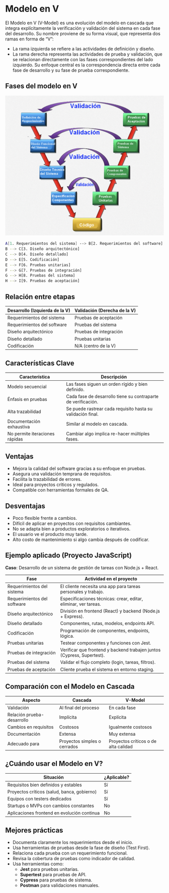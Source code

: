 # **Modelo en V**

El Modelo en V (V-Model) es una evolución del modelo en cascada que integra explícitamente la verificación y validación del sistema en cada fase del desarrollo. Su nombre proviene de su forma visual, que representa dos ramas en forma de “V”:
- La rama izquierda se refiere a las actividades de definición y diseño.
- La rama derecha representa las actividades de prueba y validación, que se relacionan directamente con las fases correspondientes del lado izquierdo.
Su enfoque central es la correspondencia directa entre cada fase de desarrollo y su fase de prueba correspondiente.



## Fases del modelo en V

![Fases del modelo en V | 720](./imagenes/modelo_en_v.png)

```bash
A[1. Requerimientos del sistema] --> B[2. Requerimientos del software]
B --> C[3. Diseño arquitectónico]
C --> D[4. Diseño detallado]
D --> E[5. Codificación]
E --> F[6. Pruebas unitarias]
F --> G[7. Pruebas de integración]
G --> H[8. Pruebas del sistema]
H --> I[9. Pruebas de aceptación]
```



## Relación entre etapas

| Desarrollo (Izquierda de la V) | Validación (Derecha de la V) |
| ------------------------------ | ---------------------------- |
| Requerimientos del sistema     | Pruebas de aceptación        |
| Requerimientos del software    | Pruebas del sistema          |
| Diseño arquitectónico          | Pruebas de integración       |
| Diseño detallado               | Pruebas unitarias            |
| Codificación                   | N/A (centro de la V)         |



## Características Clave

| Característica                 | Descripción                                                   |
| ------------------------------ | ------------------------------------------------------------- |
| Modelo secuencial              | Las fases siguen un orden rígido y bien definido.             |
| Énfasis en pruebas             | Cada fase de desarrollo tiene su contraparte de verificación. |
| Alta trazabilidad              | Se puede rastrear cada requisito hasta su validación final.   |
| Documentación exhaustiva       | Similar al modelo en cascada.                                 |
| No permite iteraciones rápidas | Cambiar algo implica re-hacer múltiples fases.                |



## Ventajas

* Mejora la calidad del software gracias a su enfoque en pruebas.  
* Asegura una validación temprana de requisitos.  
* Facilita la trazabilidad de errores.  
* Ideal para proyectos críticos y regulados.  
* Compatible con herramientas formales de QA.



## Desventajas

* Poco flexible frente a cambios.  
* Difícil de aplicar en proyectos con requisitos cambiantes.  
* No se adapta bien a productos exploratorios o iterativos.  
* El usuario ve el producto muy tarde.  
* Alto costo de mantenimiento si algo cambia después de codificar.



## Ejemplo aplicado (Proyecto JavaScript)

**Caso**: Desarrollo de un sistema de gestión de tareas con Node.js + React.

|Fase|Actividad en el proyecto|
|---|---|
|Requerimientos del sistema|El cliente necesita una app para tareas personales y trabajo.|
|Requerimientos del software|Especificaciones técnicas: crear, editar, eliminar, ver tareas.|
|Diseño arquitectónico|División en frontend (React) y backend (Node.js + Express).|
|Diseño detallado|Componentes, rutas, modelos, endpoints API.|
|Codificación|Programación de componentes, endpoints, lógica.|
|Pruebas unitarias|Testear componentes y funciones con Jest.|
|Pruebas de integración|Verificar que frontend y backend trabajen juntos (Cypress, Supertest).|
|Pruebas del sistema|Validar el flujo completo (login, tareas, filtros).|
|Pruebas de aceptación|Cliente prueba el sistema en entorno staging.|



## Comparación con el Modelo en Cascada

| Aspecto                    | Cascada                      | V-Model                              |
| -------------------------- | ---------------------------- | ------------------------------------ |
| Validación                 | Al final del proceso         | En cada fase                         |
| Relación prueba-desarrollo | Implícita                    | Explícita                            |
| Cambios en requisitos      | Costosos                     | Igualmente costosos                  |
| Documentación              | Extensa                      | Muy extensa                          |
| Adecuado para              | Proyectos simples o cerrados | Proyectos críticos o de alta calidad |



## ¿Cuándo usar el Modelo en V?

| Situación                                   | ¿Aplicable? |
| ------------------------------------------- | ----------- |
| Requisitos bien definidos y estables        | Sí          |
| Proyectos críticos (salud, banca, gobierno) | Sí          |
| Equipos con testers dedicados               | Sí          |
| Startups o MVPs con cambios constantes      | No          |
| Aplicaciones frontend en evolución continua | No          |



## Mejores prácticas

- Documenta claramente los requerimientos desde el inicio.
- Usa herramientas de pruebas desde la fase de diseño (Test First).
- Relaciona cada prueba con un requerimiento funcional.
- Revisa la cobertura de pruebas como indicador de calidad.
- Usa herramientas como:
    - **Jest** para pruebas unitarias.
    - **Supertest** para pruebas de API.
    - **Cypress** para pruebas de sistema.
    - **Postman** para validaciones manuales.



